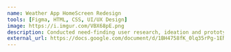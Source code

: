 ```yaml
---
name: Weather App HomeScreen Redesign
tools: [Figma, HTML, CSS, UI/UX Design]
image: https://i.imgur.com/VBX68pE.png
description: Conducted need-finding user research, ideation and prototype refinement, discount usability testing, and programmed a pure HTML/CSS mockup of the home screen of a weather app. Click this card to view my design process.
external_url: https://docs.google.com/document/d/1BH4758fK_0lq35rPg-1ENnkxUW2_gcz72dRrTOkeAdE/edit?usp=sharing
---
```


